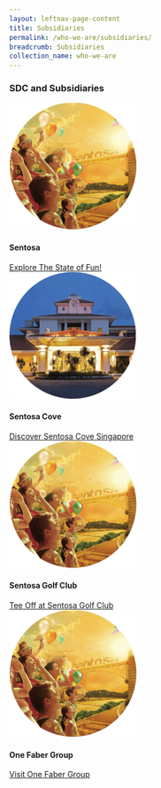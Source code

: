 ```yaml
---
layout: leftnav-page-content 
title: Subsidiaries
permalink: /who-we-are/subsidiaries/ 
breadcrumb: Subsidiaries
collection_name: who-we-are 
---
```

<style>
@media only screen and (min-width: 769px) {
   .reverse-row-order{
     flex-direction:row-reverse;
   }
}
</style>

### **SDC and Subsidiaries**
<div class="row">
    <div class="col is-4">
        <figure style="margin:0;">
			<img src="/images/who-we-are/subsidiaries/sentosa.png"/>
			<figcaption>
               <h4>Sentosa</h4>
               <a href="www.sentosa.com.sg">Explore The State of Fun!</a>
            </figcaption>
		</figure>
    </div>
    <div class="col is-4">
    <figure style="margin:0;">
			<img src="/images/who-we-are/subsidiaries/golfclub.png"/>
			<figcaption>
               <h4>Sentosa Cove</h4>
               <a href="www.sentosacove.com">Discover Sentosa Cove Singapore</a>
            </figcaption>
		</figure>
    </div>
    <div class="col is-4">
        <figure style="margin:0;">
			<img src="/images/who-we-are/subsidiaries/sentosa.png"/>
			<figcaption>
               <h4>Sentosa Golf Club</h4>
               <a href="www.sentosagolf.com">Tee Off at Sentosa Golf Club</a>
            </figcaption>
		</figure>
    </div>
</div>

<div class="row">
    <div class="col is-4">
        <figure style="margin:0;">
			<img src="/images/who-we-are/subsidiaries/sentosa.png"/>
			<figcaption>
               <h4>One Faber Group</h4>
               <a href="www.onefabergroup.com">Visit One Faber Group</a>
            </figcaption>
		</figure>
    </div>
</div>